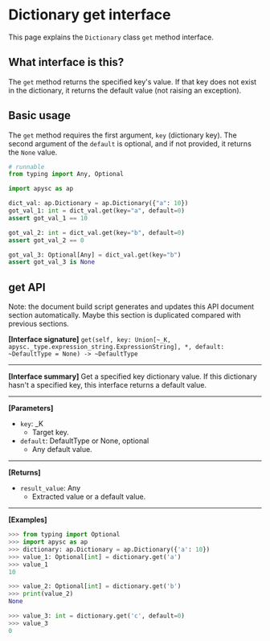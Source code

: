 # Dictionary get interface

This page explains the `Dictionary` class `get` method interface.

## What interface is this?

The `get` method returns the specified key's value. If that key does not exist in the dictionary, it returns the default value (not raising an exception).

## Basic usage

The `get` method requires the first argument, `key` (dictionary key). The second argument of the `default` is optional, and if not provided, it returns the `None` value.

```py
# runnable
from typing import Any, Optional

import apysc as ap

dict_val: ap.Dictionary = ap.Dictionary({"a": 10})
got_val_1: int = dict_val.get(key="a", default=0)
assert got_val_1 == 10

got_val_2: int = dict_val.get(key="b", default=0)
assert got_val_2 == 0

got_val_3: Optional[Any] = dict_val.get(key="b")
assert got_val_3 is None
```

## get API

<!-- Docstring: apysc._type.dictionary.Dictionary.get -->

<span class="inconspicuous-txt">Note: the document build script generates and updates this API document section automatically. Maybe this section is duplicated compared with previous sections.</span>

**[Interface signature]** `get(self, key: Union[~_K, apysc._type.expression_string.ExpressionString], *, default: ~DefaultType = None) -> ~DefaultType`<hr>

**[Interface summary]** Get a specified key dictionary value. If this dictionary hasn't a specified key, this interface returns a default value.<hr>

**[Parameters]**

- `key`: _K
  - Target key.
- `default`: DefaultType or None, optional
  - Any default value.

<hr>

**[Returns]**

- `result_value`: Any
  - Extracted value or a default value.

<hr>

**[Examples]**

```py
>>> from typing import Optional
>>> import apysc as ap
>>> dictionary: ap.Dictionary = ap.Dictionary({'a': 10})
>>> value_1: Optional[int] = dictionary.get('a')
>>> value_1
10

>>> value_2: Optional[int] = dictionary.get('b')
>>> print(value_2)
None

>>> value_3: int = dictionary.get('c', default=0)
>>> value_3
0
```